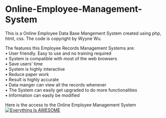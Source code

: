 # Online-Employee-Management-System
This is a Online Employee Data Base Mangement System created using php, html, css. 
The code is copyright by Wyyne Wu. 

The features this Employee Records Management Systems are:                            
•	User friendly. Easy to use and no training required                   
•	System is compatible with most of the web browsers                    
•	Save users’ time                            
•	System is highly interactive                
•	Reduce paper work                                 
•	Result is highly accurate                                 
•	Data manger can view all the records whenever                               
•	The System can easily get upgraded to do more functionalities                   
•	Information can easily be modified                                        



Here is the access to the Online Employee Management System
[![Everything Is AWESOME](https://imgur.com/gzBufa3.png)](https://wu154.myweb.cs.uwindsor.ca/phase3_4150/ "Everything Is AWESOME")
